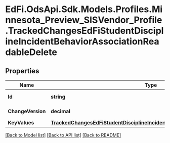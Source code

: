 # EdFi.OdsApi.Sdk.Models.Profiles.Minnesota_Preview_SISVendor_Profile.TrackedChangesEdFiStudentDisciplineIncidentBehaviorAssociationReadableDelete

## Properties

Name | Type | Description | Notes
------------ | ------------- | ------------- | -------------
**Id** | **string** | Resource identifier | [optional] 
**ChangeVersion** | **decimal** | Change version | [optional] 
**KeyValues** | [**TrackedChangesEdFiStudentDisciplineIncidentBehaviorAssociationReadableKey**](TrackedChangesEdFiStudentDisciplineIncidentBehaviorAssociationReadableKey.md) |  | [optional] 

[[Back to Model list]](../README.md#documentation-for-models) [[Back to API list]](../README.md#documentation-for-api-endpoints) [[Back to README]](../README.md)

